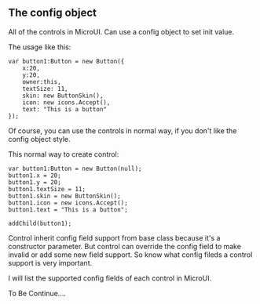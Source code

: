 ## The config object ##

All of the controls in MicroUI. Can use a config object to set init value.

The usage like this:

```
var button1:Button = new Button({
    x:20,
    y:20,
    owner:this,
    textSize: 11,
    skin: new ButtonSkin(),
    icon: new icons.Accept(),
    text: "This is a button"
});
```

Of course, you can use the controls in normal way, if you don't like the config object style.

This normal way to create control:

```
var button1:Button = new Button(null);
button1.x = 20;
button1.y = 20;
button1.textSize = 11;
button1.skin = new ButtonSkin();
button1.icon = new icons.Accept();
button1.text = "This is a button";
			
addChild(button1);
```

Control inherit config field support from base class because it's a constructor parameter.
But control can override the config field to make invalid or add some new field support.
So know what config fileds a control support is very important.

I will list the supported config fields of each control in MicroUI.

To Be Continue....